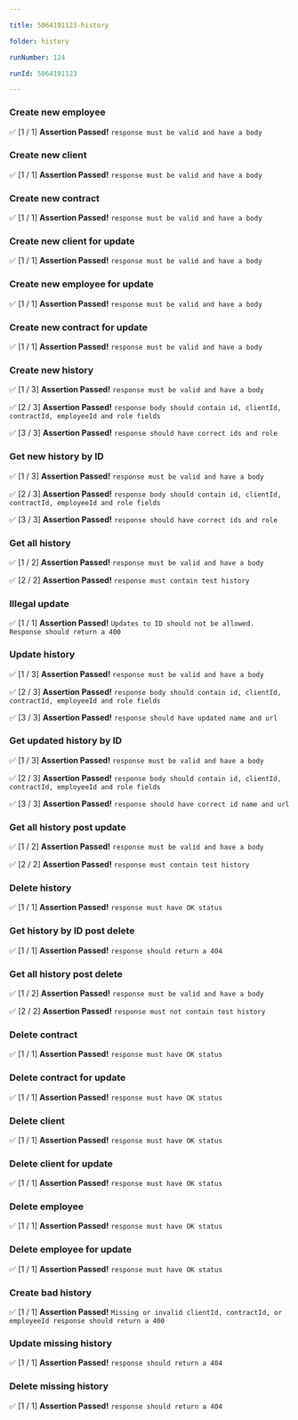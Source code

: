 ```yaml
---

title: 5064191123-history

folder: history

runNumber: 124

runId: 5064191123

---
```





### Create new employee

✅ [1 / 1] **Assertion Passed!** `response must be valid and have a body`




### Create new client

✅ [1 / 1] **Assertion Passed!** `response must be valid and have a body`




### Create new contract

✅ [1 / 1] **Assertion Passed!** `response must be valid and have a body`




### Create new client for update

✅ [1 / 1] **Assertion Passed!** `response must be valid and have a body`




### Create new employee for update

✅ [1 / 1] **Assertion Passed!** `response must be valid and have a body`




### Create new contract for update

✅ [1 / 1] **Assertion Passed!** `response must be valid and have a body`




### Create new history

✅ [1 / 3] **Assertion Passed!** `response must be valid and have a body`

✅ [2 / 3] **Assertion Passed!** `response body should contain id, clientId, contractId, employeeId and role fields`

✅ [3 / 3] **Assertion Passed!** `response should have correct ids and role`




### Get new history by ID

✅ [1 / 3] **Assertion Passed!** `response must be valid and have a body`

✅ [2 / 3] **Assertion Passed!** `response body should contain id, clientId, contractId, employeeId and role fields`

✅ [3 / 3] **Assertion Passed!** `response should have correct ids and role`




### Get all history

✅ [1 / 2] **Assertion Passed!** `response must be valid and have a body`

✅ [2 / 2] **Assertion Passed!** `response must contain test history`




### Illegal update

✅ [1 / 1] **Assertion Passed!** `Updates to ID should not be allowed. Response should return a 400`




### Update history

✅ [1 / 3] **Assertion Passed!** `response must be valid and have a body`

✅ [2 / 3] **Assertion Passed!** `response body should contain id, clientId, contractId, employeeId and role fields`

✅ [3 / 3] **Assertion Passed!** `response should have updated name and url`




### Get updated history by ID

✅ [1 / 3] **Assertion Passed!** `response must be valid and have a body`

✅ [2 / 3] **Assertion Passed!** `response body should contain id, clientId, contractId, employeeId and role fields`

✅ [3 / 3] **Assertion Passed!** `response should have correct id name and url`




### Get all history post update

✅ [1 / 2] **Assertion Passed!** `response must be valid and have a body`

✅ [2 / 2] **Assertion Passed!** `response must contain test history`




### Delete history

✅ [1 / 1] **Assertion Passed!** `response must have OK status`




### Get history by ID post delete

✅ [1 / 1] **Assertion Passed!** `response should return a 404`




### Get all history post delete

✅ [1 / 2] **Assertion Passed!** `response must be valid and have a body`

✅ [2 / 2] **Assertion Passed!** `response must not contain test history`




### Delete contract

✅ [1 / 1] **Assertion Passed!** `response must have OK status`




### Delete contract for update

✅ [1 / 1] **Assertion Passed!** `response must have OK status`




### Delete client

✅ [1 / 1] **Assertion Passed!** `response must have OK status`




### Delete client for update

✅ [1 / 1] **Assertion Passed!** `response must have OK status`




### Delete employee

✅ [1 / 1] **Assertion Passed!** `response must have OK status`




### Delete employee for update

✅ [1 / 1] **Assertion Passed!** `response must have OK status`




### Create bad history

✅ [1 / 1] **Assertion Passed!** `Missing or invalid clientId, contractId, or employeeId response should return a 400`




### Update missing history

✅ [1 / 1] **Assertion Passed!** `response should return a 404`




### Delete missing history

✅ [1 / 1] **Assertion Passed!** `response should return a 404`